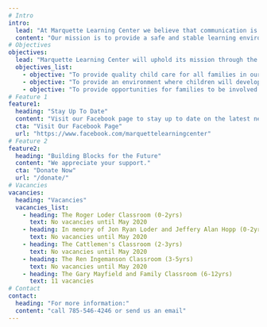 ```yaml
---
# Intro
intro:
  lead: "At Marquette Learning Center we believe that communication is an important aspect of your child's success and vital to building strong parent/teacher relationships."
  content: "Our mission is to provide a safe and stable learning environment that nurtures a foundation for lifelong success through developmentally appropriate curriculum that stimulates the social, emotional, cognitive, and physical growth of each individual child."
# Objectives
objectives:
  lead: "Marquette Learning Center will uphold its mission through the following objectives:"
  objectives_list:
    - objective: "To provide quality child care for all families in our community and surrounding areas in a nurturing, loving and educational environment."
    - objective: "To provide an environment where children will develop positive social skills while learning about their world though age-appropriate play, projects, and activities."
    - objective: "To provide opportunities for families to be involved with their children's education and have access to parenting support and education resources."
# Feature 1
feature1:
  heading: "Stay Up To Date"
  content: "Visit our Facebook page to stay up to date on the latest news."
  cta: "Visit Our Facebook Page"
  url: "https://www.facebook.com/marquettelearningcenter"
# Feature 2
feature2:
  heading: "Building Blocks for the Future"
  content: "We appreciate your support."
  cta: "Donate Now"
  url: "/donate/"
# Vacancies
vacancies:
  heading: "Vacancies"
  vacancies_list:
    - heading: The Roger Loder Classroom (0-2yrs)
      text: No vacancies until May 2020
    - heading: In memory of Jon Ryan Loder and Jeffery Alan Hopp (0-2yrs)
      text: No vacancies until May 2020
    - heading: The Cattlemen's Classroom (2-3yrs)
      text: No vacancies until May 2020
    - heading: The Ren Ingemanson Classroom (3-5yrs)
      text: No vacancies until May 2020
    - heading: The Gary Mayfield and Family Classroom (6-12yrs)
      text: 11 vacancies
# Contact
contact:
  heading: "For more information:"
  content: "call 785-546-4246 or send us an email"
---
```

